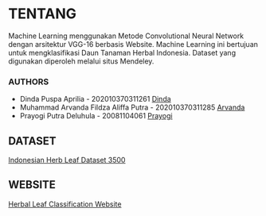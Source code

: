# TENTANG
Machine Learning menggunakan Metode Convolutional Neural Network dengan arsitektur VGG-16 berbasis Website. Machine Learning ini bertujuan untuk mengklasifikasi Daun Tanaman Herbal Indonesia. Dataset yang digunakan diperoleh melalui situs Mendeley.

### AUTHORS
- Dinda Puspa Aprilia - 202010370311261 [Dinda](https://github.com/dindapuspaaprilia)
- Muhammad Arvanda Fildza Aliffa Putra - 202010370311285 [Arvanda](https://github.com/arvandza)
- Prayogi Putra Deluhula - 20081104061 [Prayogi](https://github.com/pdeluhula)

## DATASET
[Indonesian Herb Leaf Dataset 3500](https://data.mendeley.com/datasets/s82j8dh4rr)


## WEBSITE
[Herbal Leaf Classification Website](https://herb-leaf-classification.herokuapp.com/)
